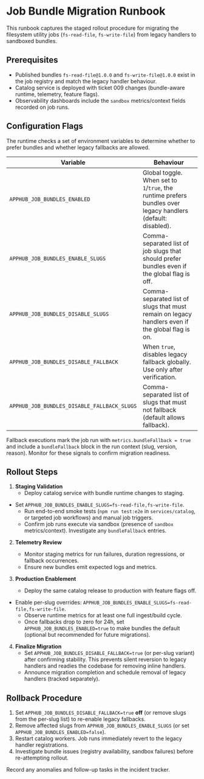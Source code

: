 # Job Bundle Migration Runbook

This runbook captures the staged rollout procedure for migrating the filesystem utility jobs (`fs-read-file`, `fs-write-file`) from legacy handlers to sandboxed bundles.

## Prerequisites
- Published bundles `fs-read-file@1.0.0` and `fs-write-file@1.0.0` exist in the job registry and match the legacy handler behaviour.
- Catalog service is deployed with ticket 009 changes (bundle-aware runtime, telemetry, feature flags).
- Observability dashboards include the `sandbox` metrics/context fields recorded on job runs.

## Configuration Flags
The runtime checks a set of environment variables to determine whether to prefer bundles and whether legacy fallbacks are allowed.

| Variable | Behaviour |
| --- | --- |
| `APPHUB_JOB_BUNDLES_ENABLED` | Global toggle. When set to `1`/`true`, the runtime prefers bundles over legacy handlers (default: disabled). |
| `APPHUB_JOB_BUNDLES_ENABLE_SLUGS` | Comma-separated list of job slugs that should prefer bundles even if the global flag is off. |
| `APPHUB_JOB_BUNDLES_DISABLE_SLUGS` | Comma-separated list of slugs that must remain on legacy handlers even if the global flag is on. |
| `APPHUB_JOB_BUNDLES_DISABLE_FALLBACK` | When `true`, disables legacy fallback globally. Use only after verification. |
| `APPHUB_JOB_BUNDLES_DISABLE_FALLBACK_SLUGS` | Comma-separated list of slugs that must not fallback (default allows fallback). |

Fallback executions mark the job run with `metrics.bundleFallback = true` and include a `bundleFallback` block in the run context (slug, version, reason). Monitor for these signals to confirm migration readiness.

## Rollout Steps
1. **Staging Validation**
   - Deploy catalog service with bundle runtime changes to staging.
- Set `APPHUB_JOB_BUNDLES_ENABLE_SLUGS=fs-read-file,fs-write-file`.
   - Run end-to-end smoke tests (`npm run test:e2e` in `services/catalog`, or targeted job workflows) and manual job triggers.
   - Confirm job runs execute via sandbox (presence of `sandbox` metrics/context). Investigate any `bundleFallback` entries.

2. **Telemetry Review**
   - Monitor staging metrics for run failures, duration regressions, or fallback occurrences.
   - Ensure new bundles emit expected logs and metrics.

3. **Production Enablement**
   - Deploy the same catalog release to production with feature flags off.
- Enable per-slug overrides: `APPHUB_JOB_BUNDLES_ENABLE_SLUGS=fs-read-file,fs-write-file`.
   - Observe runtime metrics for at least one full ingest/build cycle.
   - Once fallbacks drop to zero for 24h, set `APPHUB_JOB_BUNDLES_ENABLED=true` to make bundles the default (optional but recommended for future migrations).

4. **Finalize Migration**
   - Set `APPHUB_JOB_BUNDLES_DISABLE_FALLBACK=true` (or per-slug variant) after confirming stability. This prevents silent reversion to legacy handlers and readies the codebase for removing inline handlers.
   - Announce migration completion and schedule removal of legacy handlers (tracked separately).

## Rollback Procedure
1. Set `APPHUB_JOB_BUNDLES_DISABLE_FALLBACK=true` **off** (or remove slugs from the per-slug list) to re-enable legacy fallbacks.
2. Remove affected slugs from `APPHUB_JOB_BUNDLES_ENABLE_SLUGS` (or set `APPHUB_JOB_BUNDLES_ENABLED=false`).
3. Restart catalog workers. Job runs immediately revert to the legacy handler registrations.
4. Investigate bundle issues (registry availability, sandbox failures) before re-attempting rollout.

Record any anomalies and follow-up tasks in the incident tracker.
